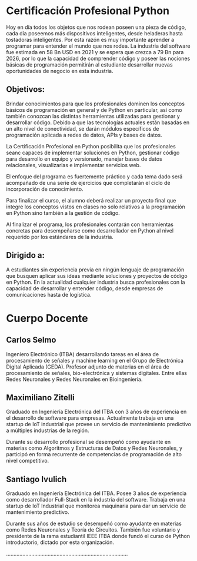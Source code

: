 # Certificación Profesional Python

Hoy en día todos los objetos que nos rodean poseen una pieza de código, cada día poseemos más dispositivos inteligentes, desde heladeras hasta tostadoras inteligentes. Por esta razón es muy importante aprender a programar para entender el mundo que nos rodea. La industria del software fue estimada en 58 Bn USD en 2021 y se espera que crezca a 79 Bn para 2026, por lo que la capacidad de comprender código y poseer las nociones básicas de programación permitirán al estudiante desarrollar nuevas oportunidades de negocio en esta industria.

## Objetivos:
Brindar conocimientos para que los profesionales dominen los conceptos básicos de programación en general y de Python en particular, así como también conozcan las distintas herramientas utilizadas para gestionar y desarrollar código. Debido a que las tecnologías actuales están basadas en un alto nivel de conectividad, se darán módulos específicos de programación aplicada a redes de datos, APIs y bases de datos.

La Certificación Profesional en Python posibilita que los profesionales seanc capaces de implementar soluciones en Python, gestionar código para desarrollo en equipo y versionado, manejar bases de datos relacionales, visualizarlas e implementar servicios web.

El enfoque del programa es fuertemente práctico y cada tema dado será acompañado de una serie de ejercicios que completarán el ciclo de incorporación de conocimiento.

Para finalizar el curso, el alumno deberá realizar un proyecto final que integre los conceptos vistos en clases no solo relativos a la programación en Python sino también a la gestión de código.

Al finalizar el programa, los profesionales contarán con herramientas concretas para desempeñarse como desarrollador en Python al nivel requerido por los estándares de la industria.

## Dirigido a:
A estudiantes sin experiencia previa en ningún lenguaje de programación que busquen aplicar sus ideas mediante soluciones y proyectos de código en Python. En la actualidad cualquier industria busca profesionales con la capacidad de desarrollar y entender código, desde empresas de comunicaciones hasta de logística.

# Cuerpo Docente

## Carlos Selmo
Ingeniero Electrónico (ITBA) desarrollando tareas en el área de procesamiento de señales y machine learning en el Grupo de Electrónica Digital Aplicada (GEDA). Profesor adjunto de materias en el área de procesamiento de señales, bio-electrónica y sistemas digitales. Entre ellas Redes Neuronales y Redes Neuronales en Bioingeniería.

## Maximiliano Zitelli
Graduado en Ingeniería Electrónica del ITBA con 3 años de experiencia en el desarrollo de software para empresas. Actualmente trabaja en una startup de IoT industrial que provee un servicio de mantenimiento predictivo a múltiples industrias de la región.

Durante su desarrollo profesional se desempeñó como ayudante en materias como Algoritmos y Estructuras de Datos y Redes Neuronales, y participó en forma recurrente de competencias de programación de alto nivel competitivo.

## Santiago Ivulich
Graduado en Ingeniería Electrónica del ITBA. Posee 3 años de experiencia como desarrollador Full-Stack en la industria del software. Trabaja en una startup de IoT Industrial que monitorea maquinaria para dar un servicio de mantenimiento predictivo. 

Durante sus años de estudio se desempeñó como ayudante en materias como Redes Neuronales y Teoría de Circuitos. También fue voluntario y presidente de la rama estudiantil IEEE ITBA donde fundó el curso de Python introductorio, dictado por esta organización.

..................................................................................

